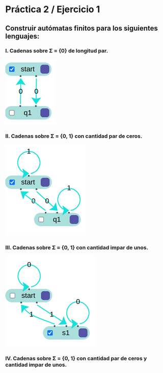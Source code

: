 # Práctica 2 / Ejercicio 1  
## Construir autómatas finitos para los siguientes lenguajes:  
### I. Cadenas sobre Σ = {0} de longitud par.  
![](./Images/1ej1.png)
### II. Cadenas sobre Σ = {0, 1} con cantidad par de ceros.  
![](./Images/1ej2.png)  
### III. Cadenas sobre Σ = {0, 1} con cantidad impar de unos.  
![](./Images/1ej3.png)  
### IV. Cadenas sobre Σ = {0, 1} con cantidad par de ceros y cantidad impar de unos.  

